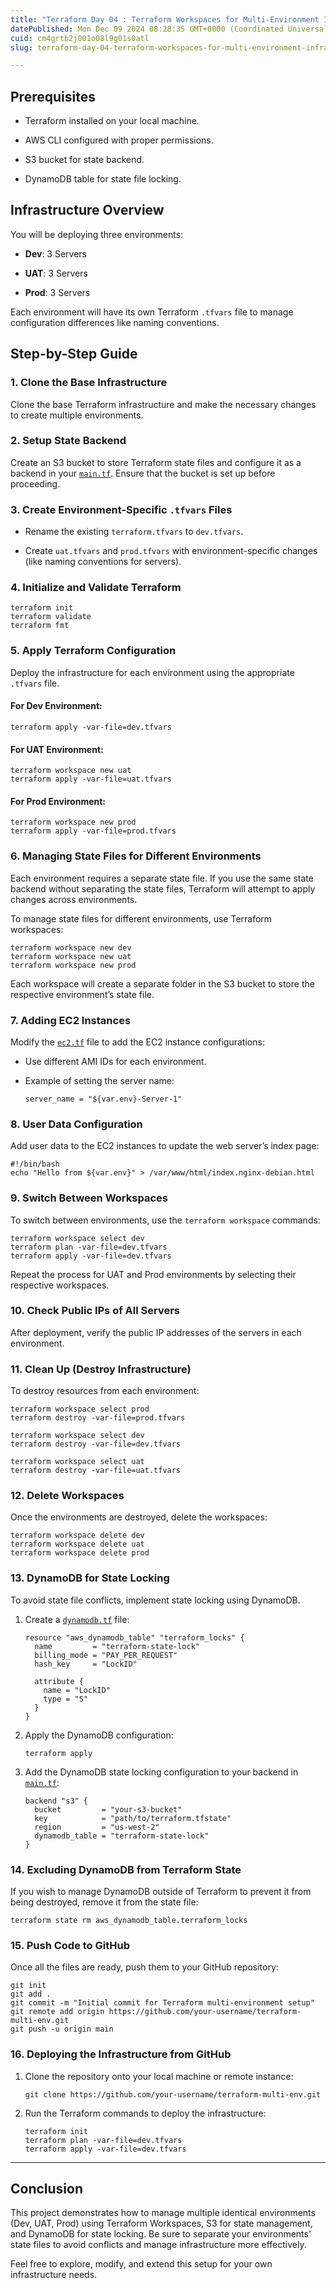 ```yaml
---
title: "Terraform Day 04 : Terraform Workspaces for Multi-Environment Infrastructure"
datePublished: Mon Dec 09 2024 08:28:35 GMT+0000 (Coordinated Universal Time)
cuid: cm4grtb2j001o08l9g01s0atl
slug: terraform-day-04-terraform-workspaces-for-multi-environment-infrastructure

---
```


## Prerequisites

* Terraform installed on your local machine.
    
* AWS CLI configured with proper permissions.
    
* S3 bucket for state backend.
    
* DynamoDB table for state file locking.
    

## Infrastructure Overview

You will be deploying three environments:

* **Dev**: 3 Servers
    
* **UAT**: 3 Servers
    
* **Prod**: 3 Servers
    

Each environment will have its own Terraform `.tfvars` file to manage configuration differences like naming conventions.

## Step-by-Step Guide

### 1\. Clone the Base Infrastructure

Clone the base Terraform infrastructure and make the necessary changes to create multiple environments.

### 2\. Setup State Backend

Create an S3 bucket to store Terraform state files and configure it as a backend in your [`main.tf`](http://main.tf). Ensure that the bucket is set up before proceeding.

### 3\. Create Environment-Specific `.tfvars` Files

* Rename the existing `terraform.tfvars` to `dev.tfvars`.
    
* Create `uat.tfvars` and `prod.tfvars` with environment-specific changes (like naming conventions for servers).
    

### 4\. Initialize and Validate Terraform

```plaintext
terraform init
terraform validate
terraform fmt
```

### 5\. Apply Terraform Configuration

Deploy the infrastructure for each environment using the appropriate `.tfvars` file.

#### For Dev Environment:

```plaintext
terraform apply -var-file=dev.tfvars
```

#### For UAT Environment:

```plaintext
terraform workspace new uat
terraform apply -var-file=uat.tfvars
```

#### For Prod Environment:

```plaintext
terraform workspace new prod
terraform apply -var-file=prod.tfvars
```

### 6\. Managing State Files for Different Environments

Each environment requires a separate state file. If you use the same state backend without separating the state files, Terraform will attempt to apply changes across environments.

To manage state files for different environments, use Terraform workspaces:

```plaintext
terraform workspace new dev
terraform workspace new uat
terraform workspace new prod
```

Each workspace will create a separate folder in the S3 bucket to store the respective environment’s state file.

### 7\. Adding EC2 Instances

Modify the [`ec2.tf`](http://ec2.tf) file to add the EC2 instance configurations:

* Use different AMI IDs for each environment.
    
* Example of setting the server name:
    
    ```plaintext
    server_name = "${var.env}-Server-1"
    ```
    

### 8\. User Data Configuration

Add user data to the EC2 instances to update the web server’s index page:

```plaintext
#!/bin/bash
echo "Hello from ${var.env}" > /var/www/html/index.nginx-debian.html
```

### 9\. Switch Between Workspaces

To switch between environments, use the `terraform workspace` commands:

```plaintext
terraform workspace select dev
terraform plan -var-file=dev.tfvars
terraform apply -var-file=dev.tfvars
```

Repeat the process for UAT and Prod environments by selecting their respective workspaces.

### 10\. Check Public IPs of All Servers

After deployment, verify the public IP addresses of the servers in each environment.

### 11\. Clean Up (Destroy Infrastructure)

To destroy resources from each environment:

```plaintext
terraform workspace select prod
terraform destroy -var-file=prod.tfvars

terraform workspace select dev
terraform destroy -var-file=dev.tfvars

terraform workspace select uat
terraform destroy -var-file=uat.tfvars
```

### 12\. Delete Workspaces

Once the environments are destroyed, delete the workspaces:

```plaintext
terraform workspace delete dev
terraform workspace delete uat
terraform workspace delete prod
```

### 13\. DynamoDB for State Locking

To avoid state file conflicts, implement state locking using DynamoDB.

1. Create a [`dynamodb.tf`](http://dynamodb.tf) file:
    
    ```plaintext
    resource "aws_dynamodb_table" "terraform_locks" {
      name         = "terraform-state-lock"
      billing_mode = "PAY_PER_REQUEST"
      hash_key     = "LockID"
    
      attribute {
        name = "LockID"
        type = "S"
      }
    }
    ```
    
2. Apply the DynamoDB configuration:
    
    ```plaintext
    terraform apply
    ```
    
3. Add the DynamoDB state locking configuration to your backend in [`main.tf`](http://main.tf):
    
    ```plaintext
    backend "s3" {
      bucket         = "your-s3-bucket"
      key            = "path/to/terraform.tfstate"
      region         = "us-west-2"
      dynamodb_table = "terraform-state-lock"
    }
    ```
    

### 14\. Excluding DynamoDB from Terraform State

If you wish to manage DynamoDB outside of Terraform to prevent it from being destroyed, remove it from the state file:

```plaintext
terraform state rm aws_dynamodb_table.terraform_locks
```

### 15\. Push Code to GitHub

Once all the files are ready, push them to your GitHub repository:

```plaintext
git init
git add .
git commit -m "Initial commit for Terraform multi-environment setup"
git remote add origin https://github.com/your-username/terraform-multi-env.git
git push -u origin main
```

### 16\. Deploying the Infrastructure from GitHub

1. Clone the repository onto your local machine or remote instance:
    
    ```plaintext
    git clone https://github.com/your-username/terraform-multi-env.git
    ```
    
2. Run the Terraform commands to deploy the infrastructure:
    
    ```plaintext
    terraform init
    terraform plan -var-file=dev.tfvars
    terraform apply -var-file=dev.tfvars
    ```
    

---

## Conclusion

This project demonstrates how to manage multiple identical environments (Dev, UAT, Prod) using Terraform Workspaces, S3 for state management, and DynamoDB for state locking. Be sure to separate your environments' state files to avoid conflicts and manage infrastructure more effectively.

Feel free to explore, modify, and extend this setup for your own infrastructure needs.